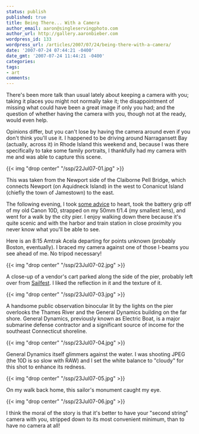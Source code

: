 ```yaml
---
status: publish
published: true
title: Being There... With a Camera
author_email: aaron@singleservingphoto.com
author_url: http://gallery.aaronbieber.com
wordpress_id: 133
wordpress_url: /articles/2007/07/24/being-there-with-a-camera/
date: '2007-07-24 07:44:21 -0400'
date_gmt: '2007-07-24 11:44:21 -0400'
categories:
tags:
- art
comments:
---
```


There's been more talk than usual lately about keeping a camera with you; taking
it places you might not normally take it; the disappointment of missing what
could have been a great image if only you had; and the question of whether
having the camera with you, though not at the ready, would even help.

Opinions differ, but you can't lose by having the camera around even if you
don't think you'll use it. I happened to be driving around Narragansett Bay
(actually, across it) in Rhode Island this weekend and, because I was there
specifically to take some family portraits, I thankfully had my camera with me
and was able to capture this scene. <!--more-->

{{< img "drop center" "/ssp/22Jul07-01.jpg" >}}

This was taken from the Newport side of the Claiborne Pell Bridge, which
connects Newport (on Aquidneck Island) in the west to Conanicut Island (chiefly
the town of Jamestown) to the east.

The following evening, I took
[some advice](http://www.goldengod.net/2007/07/17/why-you-should-take-your-camera-with-you-always/) to
heart, took the battery grip off of my old Canon 10D, strapped on my 50mm f/1.4
(my smallest lens), and went for a walk by the city pier. I enjoy walking down
there because it's quite scenic and with the harbor and train station in close
proximity you never know what you'll be able to see.

Here is an 8:15 Amtrak Acela departing for points unknown (probably Boston,
eventually). I braced my camera against one of those I-beams you see ahead of
me. No tripod necessary!

{{< img "drop center" "/ssp/23Jul07-02.jpg" >}}

A close-up of a vendor's cart parked along the side of the pier, probably left
over from [Sailfest](http://www.sailfest.org). I liked the reflection in it and
the texture of it.

{{< img "drop center" "/ssp/23Jul07-03.jpg" >}}

A handsome public observation binocular lit by the lights on the pier overlooks
the Thames River and the General Dynamics building on the far shore. General
Dynamics, previously known as Electric Boat, is a major submarine defense
contractor and a significant source of income for the southeast Connecticut
shoreline.

{{< img "drop center" "/ssp/23Jul07-04.jpg" >}}

General Dynamics itself glimmers against the water. I was shooting JPEG (the 10D
is so slow with RAW) and I set the white balance to "cloudy" for this shot to
enhance its redness.

{{< img "drop center" "/ssp/23Jul07-05.jpg" >}}

On my walk back home, this sailor's monument caught my eye.

{{< img "drop center" "/ssp/23Jul07-06.jpg" >}}

I think the moral of the story is that it's better to have your "second string"
camera with you, stripped down to its most convenient minimum, than to have no
camera at all!
